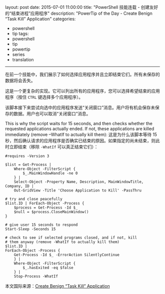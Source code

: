 ﻿layout: post
date: 2015-07-01 11:00:00
title: "PowerShell 技能连载 - 创建友好的“结束进程”应用程序"
description: "PowerTip of the Day - Create Benign “Task Kill” Application"
categories:
- powershell
- tip
tags:
- powershell
- tip
- powertip
- series
- translation
---
在前一个技能中，我们展示了如何选择应用程序并且立即结束它们。所有未保存的数据将会丢失。

这是一个更复杂的实现。它可以列出所有的应用程序，您可以选择希望结束的应用程序（按住 `CTRL` 键选择多个应用程序）。

该脚本接下来尝试向选中的应用程序发送“关闭窗口”消息。用户将有机会保存未保存的数据。用户也可以取消“关闭窗口”消息。

This is why the script waits for 15 seconds, and then checks whether the requested applications actually ended. If not, these applications are killed immediately (remove –WhatIf to actually kill them):
这是为什么该脚本等待 15 秒，然后确认请求的应用程序是否确实已结束的原因。如果指定的尚未结束，则此时立即结束（移除 `-WhatIf` 可以真正结束它们）：

    #requires -Version 3
    
    $list = Get-Process |
        Where-Object -FilterScript {
            $_.MainWindowHandle -ne 0
        } |
        Select-Object -Property Name, Description, MainWindowTitle, Company, ID |
        Out-GridView -Title 'Choose Application to Kill' -PassThru
    
    # try and close peacefully
    $list.ID | ForEach-Object -Process {
        $process = Get-Process -Id $_
        $null = $process.CloseMainWindow()
    }
    
    # give user 15 seconds to respond
    Start-Sleep -Seconds 15
    
    # check to see if selected programs closed, and if not, kill
    # them anyway (remove -WhatIf to actually kill them)
    $list.ID |
    ForEach-Object -Process {
        Get-Process -Id $_ -ErrorAction SilentlyContinue
        } |
        Where-Object -FilterScript {
            $_.hasExited -eq $false
        } |
        Stop-Process -WhatIf

<!--more-->
本文国际来源：[Create Benign “Task Kill” Application](http://powershell.com/cs/blogs/tips/archive/2015/07/01/create-benign-task-kill-application.aspx)
